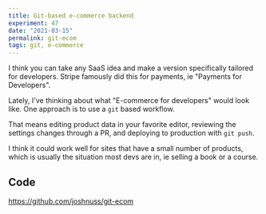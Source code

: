 ```yaml
---
title: Git-based e-commerce backend
experiment: 47
date: "2021-03-15"
permalink: git-ecom
tags: git, e-commerce
---
```


I think you can take any SaaS idea and make a version specifically tailored for developers.
Stripe famously did this for payments, ie "Payments for Developers".

Lately, I've thinking about what "E-commerce for developers" would look like. One approach is to use a `git` based workflow.

That means editing product data in your favorite editor, reviewing the settings changes through a PR, and deploying to production with `git push`.

I think it could work well for sites that have a small number of products, which is usually the situation most devs are in, ie selling a book or a course.

## Code

https://github.com/joshnuss/git-ecom

